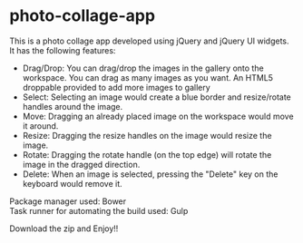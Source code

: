 # photo-collage-app

This is a photo collage app developed using jQuery and jQuery UI widgets. It has the following features:

<ul>
<li>Drag/Drop: You can drag/drop the images in the gallery onto the workspace. You can drag as many images as you want. An HTML5 droppable provided to add more images to gallery</li>
<li>Select: Selecting an image would create a blue border and resize/rotate handles around the image.</li>
<li>Move: Dragging an already placed image on the workspace would move it around.</li>
<li>Resize: Dragging the resize handles on the image would resize the image.</li>
<li>Rotate: Dragging the rotate handle (on the top edge) will rotate the image in the dragged direction.</li>
<li>Delete: When an image is selected, pressing the "Delete" key on the keyboard would remove it.</li>
</ul>

Package manager used: Bower <br>
Task runner for automating the build used: Gulp

Download the zip and Enjoy!!
